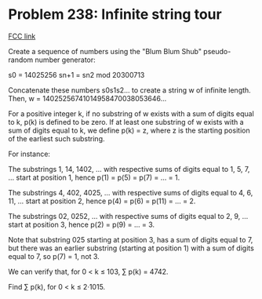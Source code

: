 # Problem 238: Infinite string tour

[FCC link](https://www.freecodecamp.org/learn/coding-interview-prep/project-euler/problem-238-infinite-string-tour)

Create a sequence of numbers using the "Blum Blum Shub" pseudo-random number
generator:

s0 = 14025256 sn+1 = sn2 mod 20300713

Concatenate these numbers s0s1s2… to create a string w of infinite length. Then,
w = 14025256741014958470038053646…

For a positive integer k, if no substring of w exists with a sum of digits equal
to k, p(k) is defined to be zero. If at least one substring of w exists with a
sum of digits equal to k, we define p(k) = z, where z is the starting position
of the earliest such substring.

For instance:

The substrings 1, 14, 1402, … with respective sums of digits equal to 1, 5, 7, …
start at position 1, hence p(1) = p(5) = p(7) = … = 1.

The substrings 4, 402, 4025, … with respective sums of digits equal to 4, 6, 11,
… start at position 2, hence p(4) = p(6) = p(11) = … = 2.

The substrings 02, 0252, … with respective sums of digits equal to 2, 9, … start
at position 3, hence p(2) = p(9) = … = 3.

Note that substring 025 starting at position 3, has a sum of digits equal to 7,
but there was an earlier substring (starting at position 1) with a sum of digits
equal to 7, so p(7) = 1, not 3.

We can verify that, for 0 < k ≤ 103, ∑ p(k) = 4742.

Find ∑ p(k), for 0 < k ≤ 2·1015.
